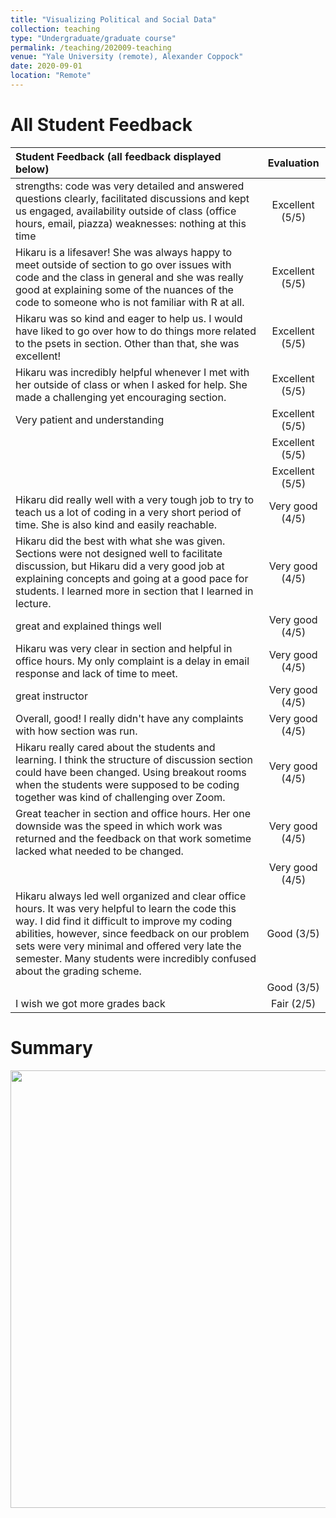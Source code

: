 ```yaml
---
title: "Visualizing Political and Social Data"
collection: teaching
type: "Undergraduate/graduate course"
permalink: /teaching/202009-teaching
venue: "Yale University (remote), Alexander Coppock"
date: 2020-09-01
location: "Remote"
---
```



All Student Feedback
======

| Student Feedback (all feedback displayed below)      | Evaluation | 
| :---        |    :----:   | 
| strengths: code was very detailed and answered questions clearly, facilitated discussions and kept us engaged, availability outside of class (office hours, email, piazza) weaknesses: nothing at this time | Excellent (5/5) | 
| Hikaru is a lifesaver! She was always happy to meet outside of section to go over issues with code and the class in general and she was really good at explaining some of the nuances of the code to someone who is not familiar with R at all. | Excellent (5/5) | 
| Hikaru was so kind and eager to help us. I would have liked to go over how to do things more related to the psets in section. Other than that, she was excellent! | Excellent (5/5) | 
| Hikaru was incredibly helpful whenever I met with her outside of class or when I asked for help. She made a challenging yet encouraging section. | Excellent (5/5) | 
| Very patient and understanding | Excellent (5/5) | 
|  | Excellent (5/5) | 
|  | Excellent (5/5) | 
| Hikaru did really well with a very tough job to try to teach us a lot of coding in a very short period of time. She is also kind and easily reachable. | Very good (4/5) | 
| Hikaru did the best with what she was given. Sections were not designed well to facilitate discussion, but Hikaru did a very good job at explaining concepts and going at a good pace for students. I learned more in section that I learned in lecture. | Very good (4/5) | 
| great and explained things well | Very good (4/5) | 
| Hikaru was very clear in section and helpful in office hours. My only complaint is a delay in email response and lack of time to meet. | Very good (4/5) | 
| great instructor | Very good (4/5) | 
| Overall, good! I really didn't have any complaints with how section was run. | Very good (4/5) | 
| Hikaru really cared about the students and learning. I think the structure of discussion section could have been changed. Using breakout rooms when the students were supposed to be coding together was kind of challenging over Zoom. | Very good (4/5) | 
| Great teacher in section and office hours. Her one downside was the speed in which work was returned and the feedback on that work sometime lacked what needed to be changed. | Very good (4/5) | 
|  | Very good (4/5) | 
| Hikaru always led well organized and clear office hours. It was very helpful to learn the code this way. I did find it difficult to improve my coding abilities, however, since feedback on our problem sets were very minimal and offered very late the semester. Many students were incredibly confused about the grading scheme. | Good (3/5) | 
|  | Good (3/5) | 
| I wish we got more grades back | Fair (2/5) | 




Summary
======

<img src="http://hikaruyamagishi.github.io/files/teaching_eval/yamagishi_eval_plsc349.png" width="700" /> 